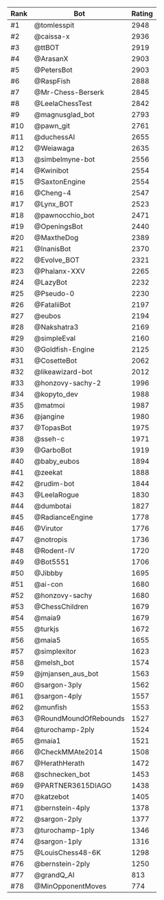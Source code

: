 Rank|Bot|Rating
---|---|---
#1|@tomlesspit|2948
#2|@caissa-x|2936
#3|@ttBOT|2919
#4|@ArasanX|2903
#5|@PetersBot|2903
#6|@RaspFish|2888
#7|@Mr-Chess-Berserk|2845
#8|@LeelaChessTest|2842
#9|@magnusglad_bot|2793
#10|@pawn_git|2761
#11|@duchessAI|2655
#12|@Weiawaga|2635
#13|@simbelmyne-bot|2556
#14|@Kwinibot|2554
#15|@SaxtonEngine|2554
#16|@Cheng-4|2547
#17|@Lynx_BOT|2523
#18|@pawnocchio_bot|2471
#19|@OpeningsBot|2440
#20|@MaxtheDog|2389
#21|@InanisBot|2370
#22|@Evolve_BOT|2321
#23|@Phalanx-XXV|2265
#24|@LazyBot|2232
#25|@Pseudo-0|2230
#26|@FataliiBot|2197
#27|@eubos|2194
#28|@Nakshatra3|2169
#29|@simpleEval|2160
#30|@Goldfish-Engine|2125
#31|@CosetteBot|2062
#32|@likeawizard-bot|2012
#33|@honzovy-sachy-2|1996
#34|@kopyto_dev|1988
#35|@matmoi|1987
#36|@jangine|1980
#37|@TopasBot|1975
#38|@sseh-c|1971
#39|@GarboBot|1919
#40|@baby_eubos|1894
#41|@zeekat|1888
#42|@rudim-bot|1844
#43|@LeelaRogue|1830
#44|@dumbotai|1827
#45|@RadianceEngine|1778
#46|@Virutor|1776
#47|@notropis|1736
#48|@Rodent-IV|1720
#49|@Bot5551|1706
#50|@Jibbby|1695
#51|@ai-con|1680
#52|@honzovy-sachy|1680
#53|@ChessChildren|1679
#54|@maia9|1679
#55|@turkjs|1672
#56|@maia5|1655
#57|@simplexitor|1623
#58|@melsh_bot|1574
#59|@jmjansen_aus_bot|1563
#60|@sargon-3ply|1562
#61|@sargon-4ply|1557
#62|@munfish|1553
#63|@RoundMoundOfRebounds|1527
#64|@turochamp-2ply|1524
#65|@maia1|1521
#66|@CheckMMAte2014|1508
#67|@HerathHerath|1472
#68|@schnecken_bot|1453
#69|@PARTNER3615DIAGO|1438
#70|@katzebot|1405
#71|@bernstein-4ply|1378
#72|@sargon-2ply|1377
#73|@turochamp-1ply|1346
#74|@sargon-1ply|1316
#75|@LouisChess48-6K|1298
#76|@bernstein-2ply|1250
#77|@grandQ_AI|813
#78|@MinOpponentMoves|774
